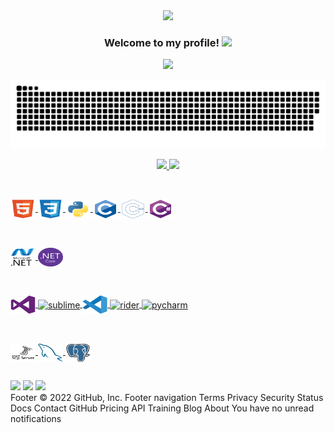 <div id="header" align="center">
  <img src="https://media.giphy.com/media/M9gbBd9nbDrOTu1Mqx/giphy.gif" width="100"/>
</div>


<h3 align="center">
  Welcome to my profile!
    <img src="https://media.giphy.com/media/hvRJCLFzcasrR4ia7z/giphy.gif" width="28">
</h3>

<p align="center">
    <a href="https://github.com/radjabov/readme-typing-svg">
        <img
                src="https://readme-typing-svg.herokuapp.com?font=Jetbrainsmono&color=%2336BCF7&size=35&center=true&vCenter=true&lines=Uzbek+dotNet+Developer&center=true&width=580&height=45"></a>
</p>


![snake gif](https://github.com/muhamcoder1011/muhamcoder1011/blob/output/github-contribution-grid-snake.svg)

<div align="center">
  <a href="https://github.com/muhamcoder1011">
  <img height="180em" src="https://github-readme-stats.vercel.app/api?username=radjabov4443&show_icons=true&theme=dracula&include_all_commits=true&count_private=true"/>
  <img height="180em" src="https://github-readme-stats.vercel.app/api/top-langs/?username=muhamcoder1011&layout=compact&langs_count=7&theme=dracula"/>
</div>

  ##

<div style="display: inline_block"><br>
  <img align="center" alt="Rafa-HTML" height="30" width="40" src="https://raw.githubusercontent.com/devicons/devicon/master/icons/html5/html5-original.svg">
  <img align="center" alt="Rafa-CSS" height="30" width="40" src="https://raw.githubusercontent.com/devicons/devicon/master/icons/css3/css3-original.svg">
  
  <img align="center" alt="Rafa-Python" height="30" width="40" src="https://raw.githubusercontent.com/devicons/devicon/master/icons/python/python-original.svg">
  <img align="center" alt="Rafa-C" height="30" width="40" src="https://raw.githubusercontent.com/devicons/devicon/master/icons/c/c-original.svg">
  <img align="center" alt="Rafa-Cplusplus" color="blue" height="30" width="40" src="https://github.com/devicons/devicon/blob/master/icons/cplusplus/cplusplus-line.svg">
  <img align="center" alt="Rafa-Csharp" height="30" width="40" src="https://raw.githubusercontent.com/devicons/devicon/master/icons/csharp/csharp-original.svg">
</div>

  ##

<div style="display: inline_block"><br>
  <img align="center" alt="Rafa-dot-net" height="30" width="40" src="https://raw.githubusercontent.com/devicons/devicon/master/icons/dot-net/dot-net-original-wordmark.svg">
  <img align="center" alt="Rafa-dot-net" height="30" width="40" src="https://raw.githubusercontent.com/devicons/devicon/master/icons/dotnetcore/dotnetcore-original.svg">
</div>

  ##
  
  
<div style="display: inline_block"><br>
  <img align="center" alt="visual-studio" height="30" width="40" src="https://github.com/devicons/devicon/blob/master/icons/visualstudio/visualstudio-plain.svg">
  <img align="center" alt="sublime" height="30" width="40" src="https://cdn.worldvectorlogo.com/logos/sublime-text.svg">
  <img align="center" alt="vscode" height="30" width="40" src="https://github.com/devicons/devicon/blob/master/icons/vscode/vscode-original.svg">
  <img align="center" alt="rider" height="30" width="40" src="https://upload.wikimedia.org/wikipedia/commons/thumb/6/6e/JetBrains_Rider_Icon.svg/1200px-JetBrains_Rider_Icon.svg.png">
    <img align="center" alt="pycharm" height="30" width="40" src="https://upload.wikimedia.org/wikipedia/commons/thumb/1/1d/PyCharm_Icon.svg/1200px-PyCharm_Icon.svg.png">
</div>

  ##

<div style="display: inline_block"><br>
  <img align="center" alt="Rafa-postgresql" height="30" width="40" src="https://raw.githubusercontent.com/devicons/devicon/master/icons/microsoftsqlserver/microsoftsqlserver-plain-wordmark.svg">
  <img align="center" alt="Rafa-mysql" height="30" width="40" src="https://raw.githubusercontent.com/devicons/devicon/master/icons/mysql/mysql-original.svg">
  <img align="center" alt="Rafa-postgresql" height="30" width="40" src="https://raw.githubusercontent.com/devicons/devicon/master/icons/postgresql/postgresql-original.svg">
</div>


  ##

<div>
  <a href="https://www.linkedin.com/in/muhammad-umarqulov/" target="_blank"><img src="https://img.shields.io/badge/-LinkedIn-%230077B5?style=for-the-badge&logo=linkedin&logoColor=white" target="_blank"></a>
    <a href="https://t.me/umarqulovmuhammad" target="_blank"><img src="https://img.shields.io/badge/Telegram-2CA5E0?style=for-the-badge&logo=telegram&logoColor=white" target="_blank"></a>
 <a href = "umarqqulovmuhammad1701@gmail.com"><img src="https://img.shields.io/badge/-Gmail-%23333?style=for-the-badge&logo=gmail&logoColor=white" target="_blank"></a>
 




</div>
  Footer
  © 2022 GitHub, Inc.
Footer navigation
Terms
Privacy
Security
Status
Docs
Contact GitHub
Pricing
API
Training
Blog
About
You have no unread notifications
